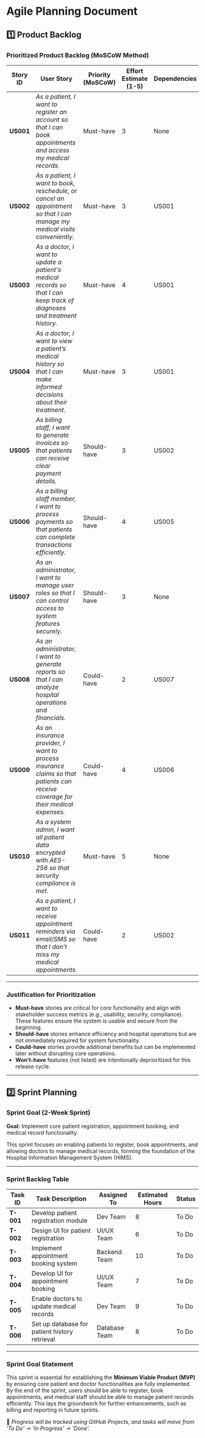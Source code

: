 # Agile Planning Document

## 1️⃣ Product Backlog

### Prioritized Product Backlog (MoSCoW Method)

| **Story ID** | **User Story** | **Priority (MoSCoW)** | **Effort Estimate (1-5)** | **Dependencies** |
|-------------|--------------|----------------|-------------------|---------------|
| **US001** | *As a patient, I want to register an account so that I can book appointments and access my medical records.* | Must-have | 3 | None |
| **US002** | *As a patient, I want to book, reschedule, or cancel an appointment so that I can manage my medical visits conveniently.* | Must-have | 3 | US001 |
| **US003** | *As a doctor, I want to update a patient's medical records so that I can keep track of diagnoses and treatment history.* | Must-have | 4 | US001 |
| **US004** | *As a doctor, I want to view a patient’s medical history so that I can make informed decisions about their treatment.* | Must-have | 3 | US001 |
| **US005** | *As billing staff, I want to generate invoices so that patients can receive clear payment details.* | Should-have | 3 | US002 |
| **US006** | *As a billing staff member, I want to process payments so that patients can complete transactions efficiently.* | Should-have | 4 | US005 |
| **US007** | *As an administrator, I want to manage user roles so that I can control access to system features securely.* | Should-have | 3 | None |
| **US008** | *As an administrator, I want to generate reports so that I can analyze hospital operations and financials.* | Could-have | 2 | US007 |
| **US009** | *As an insurance provider, I want to process insurance claims so that patients can receive coverage for their medical expenses.* | Could-have | 4 | US006 |
| **US010** | *As a system admin, I want all patient data encrypted with AES-256 so that security compliance is met.* | Must-have | 5 | None |
| **US011** | *As a patient, I want to receive appointment reminders via email/SMS so that I don’t miss my medical appointments.* | Could-have | 2 | US002 |

---

### Justification for Prioritization
- **Must-have** stories are critical for core functionality and align with stakeholder success metrics (e.g., usability, security, compliance). These features ensure the system is usable and secure from the beginning.
- **Should-have** stories enhance efficiency and hospital operations but are not immediately required for system functionality.
- **Could-have** stories provide additional benefits but can be implemented later without disrupting core operations.
- **Won’t-have** features (not listed) are intentionally deprioritized for this release cycle.

---

## 2️⃣ Sprint Planning

### Sprint Goal (2-Week Sprint)
**Goal:** Implement core patient registration, appointment booking, and medical record functionality.

This sprint focuses on enabling patients to register, book appointments, and allowing doctors to manage medical records, forming the foundation of the Hospital Information Management System (HIMS). 

---

### Sprint Backlog Table

| **Task ID** | **Task Description** | **Assigned To** | **Estimated Hours** | **Status** |
|------------|----------------------|----------------|-----------------|------------|
| **T-001** | Develop patient registration module | Dev Team | 8 | To Do |
| **T-002** | Design UI for patient registration | UI/UX Team | 6 | To Do |
| **T-003** | Implement appointment booking system | Backend Team | 10 | To Do |
| **T-004** | Develop UI for appointment booking | UI/UX Team | 7 | To Do |
| **T-005** | Enable doctors to update medical records | Dev Team | 9 | To Do |
| **T-006** | Set up database for patient history retrieval | Database Team | 8 | To Do |

---

### Sprint Goal Statement
This sprint is essential for establishing the **Minimum Viable Product (MVP)** by ensuring core patient and doctor functionalities are fully implemented. By the end of the sprint, users should be able to register, book appointments, and medical staff should be able to manage patient records efficiently. This lays the groundwork for further enhancements, such as billing and reporting in future sprints.

📌 *Progress will be tracked using GitHub Projects, and tasks will move from 'To Do' → 'In Progress' → 'Done'.*

